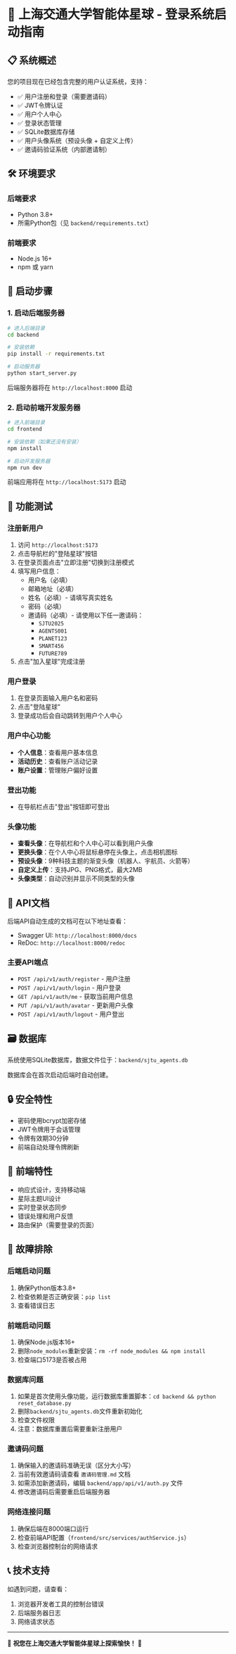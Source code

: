 # 🚀 上海交通大学智能体星球 - 登录系统启动指南

## 📋 系统概述

您的项目现在已经包含完整的用户认证系统，支持：
- ✅ 用户注册和登录（需要邀请码）
- ✅ JWT令牌认证
- ✅ 用户个人中心
- ✅ 登录状态管理
- ✅ SQLite数据库存储
- ✅ 用户头像系统（预设头像 + 自定义上传）
- ✅ 邀请码验证系统（内部邀请制）

## 🛠️ 环境要求

### 后端要求
- Python 3.8+
- 所需Python包（见 `backend/requirements.txt`）

### 前端要求
- Node.js 16+
- npm 或 yarn

## 🚀 启动步骤

### 1. 启动后端服务器

```bash
# 进入后端目录
cd backend

# 安装依赖
pip install -r requirements.txt

# 启动服务器
python start_server.py
```

后端服务器将在 `http://localhost:8000` 启动

### 2. 启动前端开发服务器

```bash
# 进入前端目录
cd frontend

# 安装依赖（如果还没有安装）
npm install

# 启动开发服务器
npm run dev
```

前端应用将在 `http://localhost:5173` 启动

## 🎯 功能测试

### 注册新用户
1. 访问 `http://localhost:5173`
2. 点击导航栏的"登陆星球"按钮
3. 在登录页面点击"立即注册"切换到注册模式
4. 填写用户信息：
   - 用户名（必填）
   - 邮箱地址（必填）
   - 姓名（必填）- 请填写真实姓名
   - 密码（必填）
   - 邀请码（必填）- 请使用以下任一邀请码：
     - `SJTU2025`
     - `AGENTS001`
     - `PLANET123`
     - `SMART456`
     - `FUTURE789`
5. 点击"加入星球"完成注册

### 用户登录
1. 在登录页面输入用户名和密码
2. 点击"登陆星球"
3. 登录成功后会自动跳转到用户个人中心

### 用户中心功能
- **个人信息**：查看用户基本信息
- **活动历史**：查看账户活动记录
- **账户设置**：管理账户偏好设置

### 登出功能
- 在导航栏点击"登出"按钮即可登出

### 头像功能
- **查看头像**：在导航栏和个人中心可以看到用户头像
- **更换头像**：在个人中心将鼠标悬停在头像上，点击相机图标
- **预设头像**：9种科技主题的渐变头像（机器人、宇航员、火箭等）
- **自定义上传**：支持JPG、PNG格式，最大2MB
- **头像类型**：自动识别并显示不同类型的头像

## 🔧 API文档

后端API自动生成的文档可在以下地址查看：
- Swagger UI: `http://localhost:8000/docs`
- ReDoc: `http://localhost:8000/redoc`

### 主要API端点

- `POST /api/v1/auth/register` - 用户注册
- `POST /api/v1/auth/login` - 用户登录
- `GET /api/v1/auth/me` - 获取当前用户信息
- `PUT /api/v1/auth/avatar` - 更新用户头像
- `POST /api/v1/auth/logout` - 用户登出

## 🗃️ 数据库

系统使用SQLite数据库，数据文件位于：`backend/sjtu_agents.db`

数据库会在首次启动后端时自动创建。

## 🔒 安全特性

- 密码使用bcrypt加密存储
- JWT令牌用于会话管理
- 令牌有效期30分钟
- 前端自动处理令牌刷新

## 🎨 前端特性

- 响应式设计，支持移动端
- 星际主题UI设计
- 实时登录状态同步
- 错误处理和用户反馈
- 路由保护（需要登录的页面）

## 🔧 故障排除

### 后端启动问题
1. 确保Python版本3.8+
2. 检查依赖是否正确安装：`pip list`
3. 查看错误日志

### 前端启动问题
1. 确保Node.js版本16+
2. 删除`node_modules`重新安装：`rm -rf node_modules && npm install`
3. 检查端口5173是否被占用

### 数据库问题
1. 如果是首次使用头像功能，运行数据库重置脚本：`cd backend && python reset_database.py`
2. 删除`backend/sjtu_agents.db`文件重新初始化
3. 检查文件权限
4. 注意：数据库重置后需要重新注册用户

### 邀请码问题
1. 确保输入的邀请码准确无误（区分大小写）
2. 当前有效邀请码请查看 `邀请码管理.md` 文档
3. 如需添加新邀请码，编辑 `backend/app/api/v1/auth.py` 文件
4. 修改邀请码后需要重启后端服务器

### 网络连接问题
1. 确保后端在8000端口运行
2. 检查前端API配置（`frontend/src/services/authService.js`）
3. 检查浏览器控制台的网络请求

## 📞 技术支持

如遇到问题，请查看：
1. 浏览器开发者工具的控制台错误
2. 后端服务器日志
3. 网络请求状态

---

🌟 **祝您在上海交通大学智能体星球上探索愉快！** 🌟 